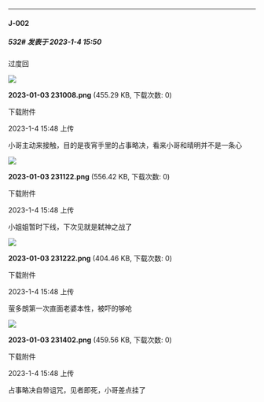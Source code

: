 

*****

####  J-002  
##### 532#       发表于 2023-1-4 15:50

过度回

<img src="https://img.saraba1st.com/forum/202301/04/154805cdhv7sfb17hhhs70.png" referrerpolicy="no-referrer">

<strong>2023-01-03 231008.png</strong> (455.29 KB, 下载次数: 0)

下载附件

2023-1-4 15:48 上传

小哥主动来接触，目的是夜宵手里的占事略决，看来小哥和晴明并不是一条心

<img src="https://img.saraba1st.com/forum/202301/04/154805lpn8kle4qqgxiq8e.png" referrerpolicy="no-referrer">

<strong>2023-01-03 231122.png</strong> (556.42 KB, 下载次数: 0)

下载附件

2023-1-4 15:48 上传

小姐姐暂时下线，下次见就是弑神之战了

<img src="https://img.saraba1st.com/forum/202301/04/154806ttg1ybyz6d2xtpmt.png" referrerpolicy="no-referrer">

<strong>2023-01-03 231222.png</strong> (404.46 KB, 下载次数: 0)

下载附件

2023-1-4 15:48 上传

萤多朗第一次直面老婆本性，被吓的够呛

<img src="https://img.saraba1st.com/forum/202301/04/154806obt9emlbt8kbhb4b.png" referrerpolicy="no-referrer">

<strong>2023-01-03 231402.png</strong> (459.56 KB, 下载次数: 0)

下载附件

2023-1-4 15:48 上传

占事略决自带诅咒，见者即死，小哥差点挂了

